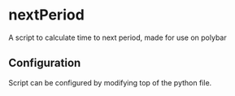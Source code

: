# nextPeriod
A script to calculate time to next period, made for use on polybar

## Configuration
Script can be configured by modifying top of the python file.

